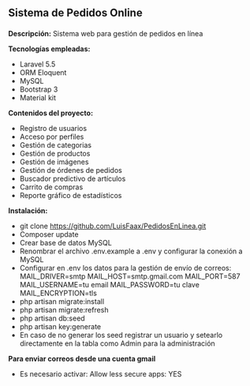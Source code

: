 ## <p>Sistema de Pedidos Online</p>


**Descripción:**
Sistema web para gestión de pedidos en línea

**Tecnologías empleadas:**
* Laravel 5.5
* ORM Eloquent
* MySQL
* Bootstrap 3
* Material kit

**Contenidos del proyecto:**
* Registro de usuarios
* Acceso por perfiles
* Gestión de categorias
* Gestión de productos
* Gestión de imágenes
* Gestión de órdenes de pedidos
* Buscador predictivo de artículos
* Carrito de compras
* Reporte gráfico de estadísticos


**Instalación:**
* git clone https://github.com/LuisFaax/PedidosEnLinea.git
* Composer update
* Crear base de datos MySQL
* Renombrar el archivo .env.example a .env y configurar la conexión a MySQL
* Configurar en .env los datos para la gestión de envío de correos: MAIL_DRIVER=smtp MAIL_HOST=smtp.gmail.com MAIL_PORT=587 MAIL_USERNAME=tu email MAIL_PASSWORD=tu clave MAIL_ENCRYPTION=tls
* php artisan migrate:install
* php artisan migrate:refresh
* php artisan db:seed
* php artisan key:generate
* En caso de no generar los seed registrar un usuario y setearlo directamente en la tabla como Admin para la administración

**Para enviar correos desde una cuenta gmail**
* Es necesario activar: Allow less secure apps: YES
